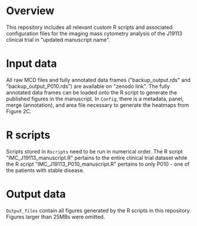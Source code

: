 # Overview
This repository includes all relevant custom R scripts and associated configuration files for the imaging mass cytometry analysis of the J19113 clinical trial in "updated manuscript name".

# Input data
All raw MCD files and fully annotated data frames ("backup_output.rds" and "backup_output_P010.rds") are available on "zenodo link". 
The fully annotated data frames can be loaded onto the R script to generate the published figures in the manuscript. 
In `Config`, there is a metadata, panel, merge (annotation), and area file necessary to generate the heatmaps from Figure 2C.

# R scripts
Scripts stored in `Rscripts` need to be run in numerical order. 
The R script "IMC_J19113_manuscript.R" pertains to the entire clinical trial dataset while the R script "IMC_J19113_P010_manuscript.R" pertains to only P010 - one of the patients with stable disease.

# Output data
`Output_files` contain all figures generated by the R scripts in this repository.
Figures larger than 25MBs were omitted.
